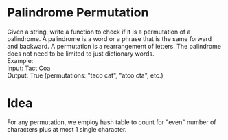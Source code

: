 # Palindrome Permutation  
Given a string, write a function to check if it is a permutation of a palindrome. A palindrome is a word or a phrase that is the same forward and backward. A permutation is a rearrangement of letters. The palindrome does not need to be limited to just dictionary words.  
Example:  
Input: Tact Coa  
Output: True (permutations: "taco cat", "atco cta", etc.)  

# Idea  
For any permutation, we employ hash table to count for "even" number of characters plus at most 1 single character.  


